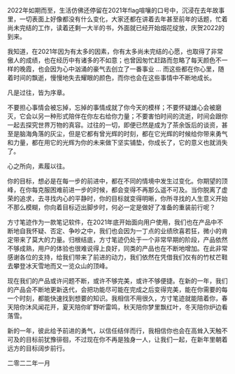 2022年如期而至，生活仿佛还停留在2021年flag喧嚷的口号中，沉浸在去年故事里，一切表面上好像都没有什么变化，大家还都在讲着去年甚至前年的话题，忙着尚未完结的工作，读着还剩一大半的书，外面就已经开始烟花绽放，庆贺2022的到来。

我知道，在2021年因为有太多的因素，你有太多尚未完结的心愿，也取得了非常傲人的成绩，也在经历中有诸多的不如意；也曾因匆忙赶路而忽略了每天颜色不一样的晚霞，也会因为心中汹涌的豪气去创立了一番事业 ... 而这些都在你心里，随着时间的飘逝，慢慢地失去耀眼的颜色，而你也会在这些事情中不断地成长。

凡是过往，皆为序章。

不要担心事情会被忘掉，忘掉的事情成就了你今天的模样；不要怀疑雄心会被磨灭，它会以另一种形式陪伴在你左右给你力量；不要害怕时间的流逝，时间会跟你一起去探究世界万物的真容。过往的一切，即便已然是成为了茶余饭后的谈资，甚至是脑海角落的灰尘，但是它都有曾光辉的时刻，都在它光辉的时候给你带来勇气和力量，都在用它的光辉为你的未来做下坚实铺垫，你成长了，它的意义也就消失了。

心之所向，素履以往。

你的目标，想必是在每一步的前进中，都在不同的情境中发生过变化。你期望的顶峰，在你每克服困难前进一步的时候，都会变得不再那么遥不可及。当你脱离了虚荣的追求，去寻找内心的平静时，你的目标就变得明晰，你所寻找的人生意义开始不那么模糊，你向着目标迈出脚步时，何必一定是做好了准备的重装前行呢？

方寸笔迹作为一款笔记软件，在2021年底开始面向用户使用，我们也在产品中不断地自我怀疑、否定、争吵之中，我们也会因为一丁点的业绩欣喜若狂，微小的肯定带来了莫大的力量。归根结底，方寸笔迹仍处于一个非常早期的阶段，产品依然不够成熟，用户的体验也很难说得上良好，同类的产品也在不断地增加。在此非常感谢各位的支持，给我们带来了前进的动力，我们依然在凭借我们仅有的竹杖芒鞋去攀登冰天雪地而又一览众山的顶峰。  

现在我们的产品或许问题不断，或许不够完美，或许不够便捷。在新的一年，我们的产品会不断地更新迭代，会把功能尽可能在完成之后变得完美，能在你需要的每一个时刻，都能快速找到想要的知识。我相信不用很久，方寸笔迹就能陪着你，春天陪你沐风闻花开，夏天陪你旷野听雷鸣，秋天陪你梦里飘红叶，冬天陪你炉边看落雪。

新的一年，彼此给予前进的勇气，以信任结伴而行，我相信你也会在高耸入天触不可及的目标前犹豫徘徊，不过现在你不再是独身一人，让我们一起，在新年里朝着远方的目标阔步前行。

二零二二年一月